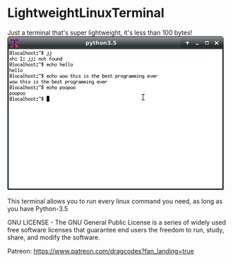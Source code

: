 # LightweightLinuxTerminal
Just a terminal that's super lightweight, it's less than 100 bytes!
![Image description](https://raw.githubusercontent.com/Drag-codes/LightweightLinuxTerminal/master/Screenshot_2020-03-04_18-52-56.png)


This terminal allows you to run every linux command you need, as long as you have Python-3.5


GNU LICENSE - The GNU General Public License is a series of widely used free software licenses that guarantee end users the freedom to run, study, share, and modify the software.

Patreon: https://www.patreon.com/dragcodes?fan_landing=true
